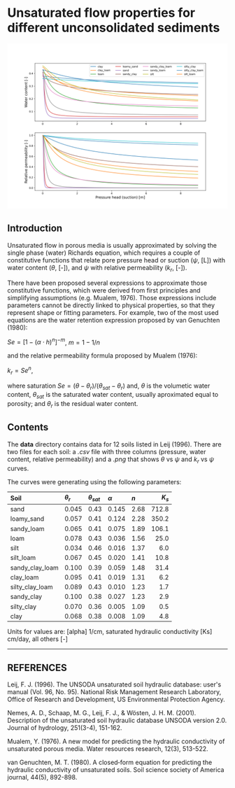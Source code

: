 Unsaturated flow properties for different unconsolidated sediments
==================================================================

![Alt text](all_soils.png?raw=true "Unsaturate flow curves") 


Introduction
------------

Unsaturated flow in porous media is usually approximated by solving the single phase (water) 
Richards equation, which requires a couple of constitutive functions that
relate pore pressure head or suction ($\psi$, [L]) with water content ($\theta$, [-]), 
and $\psi$ with relative permeability ($k_r$, [-]).

There have been proposed several expressions to approximate those constitutive functions,
which were derived from first principles and simplifying assumptions (e.g. Mualem, 1976). 
Those expressions include parameters cannot be directly linked to physical properties, so 
that they represent shape or fitting parameters. For example, two of the most used equations
are the water retention expression proposed by van Genuchten (1980): 

$Se = [1 - (\alpha \cdot h)^n]^{-m}$, $m = 1 - 1 / n$

and the relative permeability formula proposed by Mualem (1976):

$k_r = Se^n$,

where saturation $Se = (\theta - \theta_r) / (\theta_{sat} - \theta_r)$ and, $\theta$ is the volumetic water content, $\theta_{sat}$ is the saturated water content, usually aproximated equal to porosity; and $\theta_r$ is the residual water content.


Contents
--------

The **data** directory contains data for 12 soils listed in Leij (1996). 
There are two files for each soil: 
a *.csv* file with three columns (pressure, water content, relative permeability) 
and a *.png* that shows $\theta$ vs $\psi$ and $k_r$ vs $\psi$ curves.

The curves were generating using the following parameters:


| Soil            | $\theta_r$  | $\theta_{sat}$  | $\alpha$  | $n$   |$K_s$
| :---            | :---        | :---            | :---      | :---  | ---:
| sand            | 0.045       | 0.43            | 0.145     | 2.68  | 712.8
| loamy_sand      | 0.057       | 0.41            | 0.124     | 2.28  | 350.2
| sandy_loam      | 0.065       | 0.41            | 0.075     | 1.89  | 106.1
| loam            | 0.078       | 0.43            | 0.036     | 1.56  | 25.0
| silt            | 0.034       | 0.46            | 0.016     | 1.37  | 6.0
| silt_loam       | 0.067       | 0.45            | 0.020     | 1.41  | 10.8
| sandy_clay_loam | 0.100       | 0.39            | 0.059     | 1.48  | 31.4
| clay_loam       | 0.095       | 0.41            | 0.019     | 1.31  | 6.2
| silty_clay_loam | 0.089       | 0.43            | 0.010     | 1.23  | 1.7
| sandy_clay      | 0.100       | 0.38            | 0.027     | 1.23  | 2.9
| silty_clay      | 0.070       | 0.36            | 0.005     | 1.09  | 0.5
| clay            | 0.068       | 0.38            | 0.008     | 1.09  | 4.8

Units for values are: [alpha] 1/cm, saturated hydraulic conductivity [Ks] cm/day, all others [-]


----------
REFERENCES
---------- 

Leij, F. J. (1996). The UNSODA unsaturated soil hydraulic database: user's manual (Vol. 96, No. 95). National Risk Management Research Laboratory, Office of Research and Development, US Environmental Protection Agency.

Nemes, A. D., Schaap, M. G., Leij, F. J., & Wösten, J. H. M. (2001). Description of the unsaturated soil hydraulic database UNSODA version 2.0. Journal of hydrology, 251(3-4), 151-162.

Mualem, Y. (1976). A new model for predicting the hydraulic conductivity of unsaturated porous media. Water resources research, 12(3), 513-522.

van Genuchten, M. T. (1980). A closed‐form equation for predicting the hydraulic conductivity of unsaturated soils. Soil science society of America journal, 44(5), 892-898.
